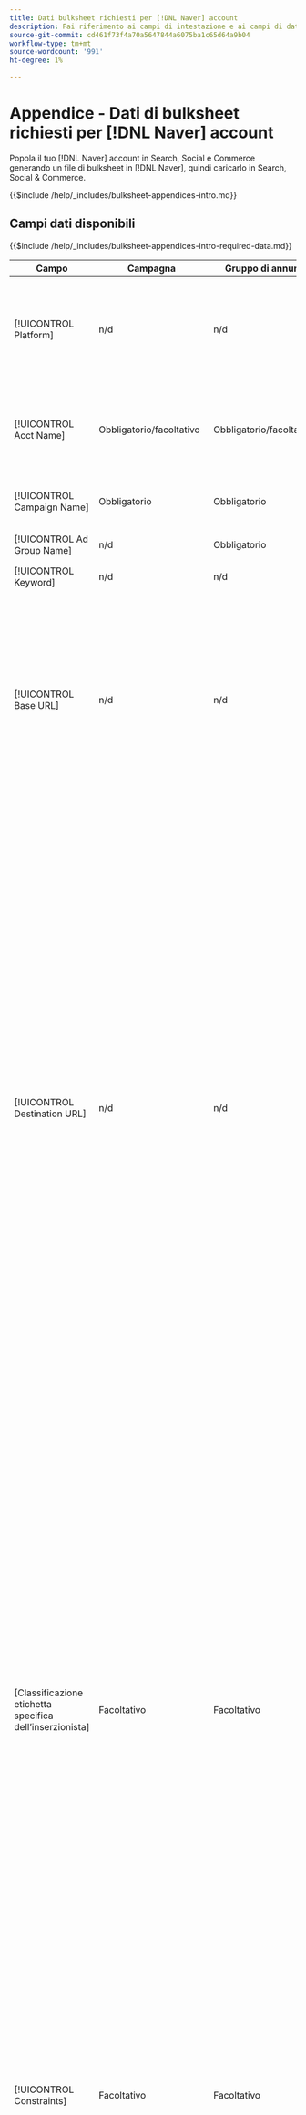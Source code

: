 ```yaml
---
title: Dati bulksheet richiesti per [!DNL Naver] account
description: Fai riferimento ai campi di intestazione e ai campi di dati obbligatori nei bulksheet per [!DNL Naver] account.
source-git-commit: cd461f73f4a70a5647844a6075ba1c65d64a9b04
workflow-type: tm+mt
source-wordcount: '991'
ht-degree: 1%

---
```


# Appendice - Dati di bulksheet richiesti per [!DNL Naver] account

Popola il tuo [!DNL Naver] account in Search, Social e Commerce generando un file di bulksheet in [!DNL Naver], quindi caricarlo in Search, Social &amp; Commerce.

{{$include /help/_includes/bulksheet-appendices-intro.md}}

<!-- Hiding because this is probably too long a list to be useful.

## Available header fields

Platform,Acct Name,Campaign Name,Ad Group Name,Keyword,Base URL,Destination URL,[Advertiser-specific Label Classification],Constraints,Campaign Status,Ad Group Status,Keyword Status,Campaign ID,Ad Group ID,Keyword ID,AMO ID,Error Message

{{$include /help/_includes/bulksheet-headers-note.md}}

-->

## Campi dati disponibili

{{$include /help/_includes/bulksheet-appendices-intro-required-data.md}}

| Campo | Campagna | Gruppo di annunci | Parola chiave | Descrizione |
|----|----|----|----|----|
| [!UICONTROL Platform] | n/d | n/d | n/d | (Incluso nei bulksheet generati a scopo informativo) La piattaforma pubblicitaria. Obbligatorio a meno che ogni riga non includa un AMO ID per l’entità. |
| [!UICONTROL Acct Name] | Obbligatorio/facoltativo | Obbligatorio/facoltativo | Obbligatorio/facoltativo | Nome univoco che identifica un account di rete di annunci. Obbligatorio a meno che ogni riga non includa un AMO ID per l’entità. |
| [!UICONTROL Campaign Name] | Obbligatorio | Obbligatorio | Obbligatorio | Il nome univoco che identifica una campagna per un account. |
| [!UICONTROL Ad Group Name] | n/d | Obbligatorio | Obbligatorio | Nome univoco che identifica un gruppo di annunci. |
| [!UICONTROL Keyword] | n/d | n/d | Obbligatorio | La stringa della parola chiave. |
| [!UICONTROL Base URL] | n/d | n/d | Facoltativo | L’URL della pagina di destinazione a cui vengono indirizzati gli utenti finali quando fanno clic sull’annuncio, inclusi eventuali parametri di aggiunta configurati per la campagna o l’account.<br><br>Gli URL di base/finali a livello di parola chiave sostituiscono gli URL a livello di annuncio e superiore. |
| [!UICONTROL Destination URL] | n/d | n/d | n/d | (Incluso nei bulksheet generati a scopo informativo; non pubblicato nella rete di annunci) Per gli account con URL di destinazione, questo valore è l’URL che collega un annuncio a un URL/pagina di destinazione di base sul sito web dell’inserzionista (a volte tramite un altro sito che tiene traccia del clic e quindi reindirizza l’utente alla pagina di destinazione). Include tutti i parametri di aggiunta configurati per la campagna o l’account Search, Social &amp; Commerce. Se hai generato URL di tracciamento, questo valore si basa sui parametri di tracciamento riportati nelle impostazioni dell’account e della campagna. Se hai aggiunto parametri specifici per un annuncio di rete, questi possono essere sostituiti con parametri equivalenti per Search, Social e Commerce.<br><br>Per i conti con URL finali, questa colonna mostra lo stesso valore del [!UICONTROL Base URL/Final URL column]. |
| \[Classificazione etichetta specifica dell’inserzionista\] | Facoltativo | Facoltativo | Facoltativo | (Nome per una classificazione di etichetta specifica dell’inserzionista, ad esempio &quot;Colore&quot; per una classificazione di etichetta denominata Colore) Valore per la classificazione specificata associata all’entità. Puoi includere un solo valore per classificazione per entità (ad esempio &quot;rosso&quot; per la classificazione dell’etichetta &quot;Colore&quot; per la campagna A). La lunghezza massima è di 100 caratteri e il valore può includere caratteri ASCII e non ASCII.<br><br>Le classificazioni delle etichette e i relativi valori delle etichette vengono applicati a tutti i componenti figlio; i nuovi componenti aggiunti in seguito vengono associati automaticamente all’etichetta. Le classificazioni delle etichette per i gruppi di prodotti vengono applicate al livello di unità (più granulare).<br><br>Il nome della classificazione e il valore della classificazione non fanno distinzione tra maiuscole e minuscole. |
| [!UICONTROL Constraints] | Facoltativo | Facoltativo | Facoltativo | Vincolo assegnato all&#39;entità. È possibile assegnare un solo vincolo per entità.<br><br>I vincoli vengono ereditati dalle entità figlio, pertanto non è necessario immettere valori per le entità figlio a meno che non si desideri sostituire i valori ereditati. |
| [!UICONTROL Campaign Status] | Facoltativo: creare o modificare<br>Obbligatorio: Elimina | n/d | n/d | Lo stato di visualizzazione della campagna: *[!UICONTROL Active]</i>, <i>[!UICONTROL Paused]</i>, o <i>[!UICONTROL Deleted]</i> solo campagne esistenti. L’impostazione predefinita per le nuove campagne è <i>[!UICONTROL Active]</i>. Per eliminare una campagna attiva o in pausa, immetti il valore &quot;[!UICONTROL Deleted]&quot;. |
| [!UICONTROL Ad Group Status] | n/d | Facoltativo: creare o modificare<br>Obbligatorio: Elimina | n/d | Lo stato di visualizzazione del gruppo di annunci: *[!UICONTROL Active]</i>, <i>[!UICONTROL Paused]</i>, o <i>[!UICONTROL Deleted]</i> (solo gruppi di annunci esistenti). Il valore predefinito per i nuovi gruppi di annunci è <i>[!UICONTROL Active]</i>. Per eliminare un gruppo di annunci attivo o in pausa, immetti il valore &quot;[!UICONTROL Deleted]&quot;. |
| [!UICONTROL Keyword Status] | n/d | n/d | Facoltativo: creare o modificare<br>Obbligatorio: Elimina | Stato di visualizzazione della parola chiave: *[!UICONTROL Active]</i>, <i>[!UICONTROL Paused]</i>, o <i>[!UICONTROL Deleted]</i> (solo parole chiave esistenti). Il valore predefinito per le nuove parole chiave è <i>[!UICONTROL Active]</i>. Per eliminare una parola chiave attiva o in pausa, immettere il valore &quot;[!UICONTROL Deleted]&quot;. |
| [!UICONTROL Campaign ID] | n/d: Crea<br>Obbligatorio/Facoltativo: modifica o elimina | Facoltativo | Facoltativo | L’ID univoco che identifica una campagna esistente. Nei file CSV e TSV deve essere preceduto da virgolette singole (&#39;).[^1] Obbligatorio solo quando si modifica il nome della campagna, a meno che la riga non includa un AMO ID per la campagna. |
| [!UICONTROL Ad Group ID] | n/d | n/d: Crea<br>Obbligatorio/Facoltativo: modifica o elimina | Facoltativo | L’ID univoco che identifica un gruppo di annunci esistente. Nei file CSV e TSV deve essere preceduto da virgolette singole (&#39;).[^1] Obbligatorio solo quando si modifica il nome del gruppo di annunci, a meno che la riga non includa un AMO ID per il gruppo di annunci. |
| [!UICONTROL Keyword ID] | n/d | n/d | n/d: Crea<br>Obbligatorio/facoltativo: modifica<br>Obbligatorio: Elimina | ID univoco che identifica una parola chiave esistente. Nei file CSV e TSV deve essere preceduto da virgolette singole (&#39;).[^1] Obbligatorio solo quando si modifica il nome della parola chiave, a meno che la riga non includa a) colonne di proprietà sufficienti per identificare la parola chiave o b) un AMO ID. |
| [!UICONTROL AMO ID] | n/d: Crea<br>Facoltativo: modificare o eliminare | n/d: Crea<br>Facoltativo: modificare o eliminare | n/d: Crea<br>Facoltativo: modificare o eliminare | (nei bulksheet generati) Un [!DNL Adobe]Identificatore univoco generato da, per un&#39;entità sincronizzata. Per gli annunci di ricerca responsive, l’AMO ID è necessario per modificare o eliminare gli annunci a meno che tu non includa [!UICONTROL Ad ID]. Per modificare i dati per tutti gli altri tipi di entità con un AMO ID, è necessario l’AMO ID per modificare o eliminare i dati, a meno che non si includano l’ID entità e l’ID entità principale.<br><br>Search, Social e Commerce utilizza il valore per determinare l’identità corretta da modificare, ma non pubblica l’ID sulla rete di annunci. |
| [!UICONTROL EF Error Message] | n/d | n/d | n/d | (Incluso nei bulksheet generati a scopo informativo) Segnaposto per la visualizzazione dei messaggi di errore di Search, Social e Commerce relativi ai dati nella riga; i messaggi di errore sono inclusi in [!UICONTROL EF Errors] file. Questo valore non viene inviato alla rete di annunci. |
| [!UICONTROL SE Error Message] | n/d | n/d | n/d | (Incluso nei bulksheet generati a scopo informativo) Segnaposto per la visualizzazione dei messaggi di errore provenienti dalla rete di annunci relativi ai dati nella riga; i messaggi di errore sono inclusi in [!UICONTROL SE Errors] file. Questo valore non viene inviato alla rete di annunci. |

<table style="table-layout:auto">

[^1]: quando si apre il file, i numeri elevati vengono convertiti in notazione scientifica (ad esempio 2.12E+09 per 2115585666). Per visualizzare le cifre nella notazione standard, selezionare una cella della colonna e fare clic all&#39;interno della barra della formula.

>[!MORELIKETHIS]
>
>* [Appendice - Errori di bulksheet](../bulksheet-errors.md)
>* [Operazioni eseguibili nei bulksheet](bulksheet-operations.md)
>* [Formati di file di bulksheet supportati](bulksheet-file-formats.md)
>* [Scaricare/creare un file bulksheet](../bulksheet-download.md)
>* [Formati di tracciamento dei clic per [!DNL Naver]](/help/search-social-commerce/tracking/formats-click-tracking-naver.md)
>* [Carica un file di bulksheet o un file di errore corretto](../bulksheet-upload.md)
>* [Implementare [!DNL Naver] account di solo tracciamento](/help/search-social-commerce/campaign-management/naver-tracking-only-account-implement.md)

